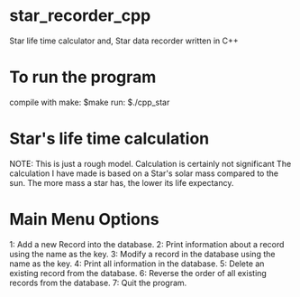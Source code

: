 # star_recorder_cpp
Star life time calculator and, Star data recorder written in C++

# To run the program
compile with make:
$make
run:
$./cpp_star

# Star's life time calculation
NOTE: This is just a rough model. Calculation is certainly not significant
The calculation I have made is based on a Star's solar mass compared to the sun. 
The more mass a star has, the lower its life expectancy.

# Main Menu Options
1: Add a new Record into the database.
2: Print information about a record using the name as the key. 
3: Modify a record in the database using the name as the key. 
4: Print all information in the database.
5: Delete an existing record from the database.
6: Reverse the order of all existing records from the database.
7: Quit the program.
